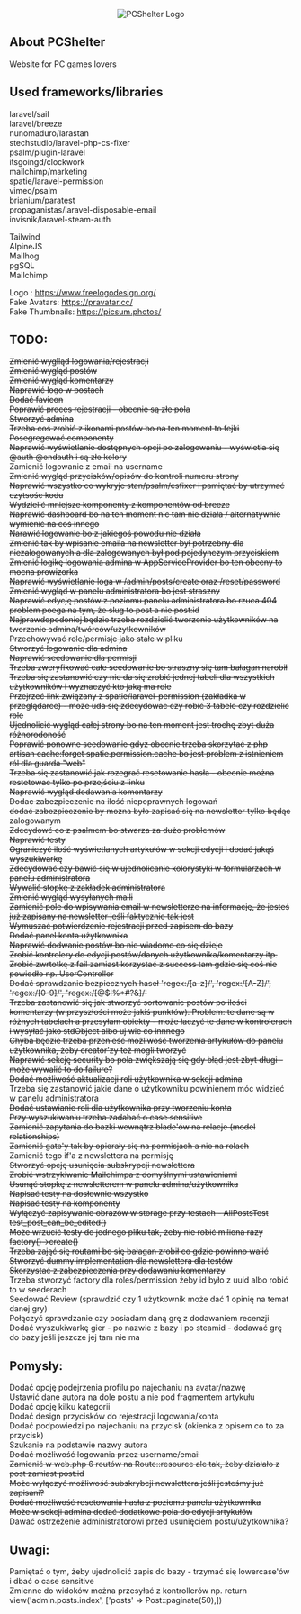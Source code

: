 <p align="center"><img src="public/storage/public/logo.png" alt="PCShelter Logo"></p>

## About PCShelter

Website for PC games lovers

## Used frameworks/libraries

laravel/sail </br>
laravel/breeze </br>
nunomaduro/larastan </br>
stechstudio/laravel-php-cs-fixer </br>
psalm/plugin-laravel </br>
itsgoingd/clockwork </br>
mailchimp/marketing </br>
spatie/laravel-permission </br>
vimeo/psalm </br>
brianium/paratest </br>
propaganistas/laravel-disposable-email </br>
invisnik/laravel-steam-auth </br>

Tailwind </br>
AlpineJS </br>
Mailhog </br>
pgSQL </br>
Mailchimp </br>

Logo : https://www.freelogodesign.org/ </br>
Fake Avatars: https://pravatar.cc/ </br>
Fake Thumbnails: https://picsum.photos/

## TODO:

<s>Zmienić wyglląd logowania/rejestracji</s> </br>
<s>Zmienić wygląd postów</s> </br>
<s>Zmienić wygląd komentarzy</s> </br>
<s>Naprawić logo w postach</s> </br>
<s>Dodać favicon</s> </br>
<s>Poprawić proces rejestracji - obecnie są złe pola</s> </br>
<s>Stworzyć admina</s> </br>
<s>Trzeba coś zrobić z ikonami postów bo na ten moment to fejki</s> </br>
<s>Posegregować componenty</s> </br>
<s>Naprawić wyświetlanie dostępnych opcji po zalogowaniu - wyświetla się @auth @endauth i są złe kolory</s> </br>
<s>Zamienić logowanie z email na username</s> </br>
<s>Zmienić wygląd przycisków/opisów do kontroli numeru strony</s> </br>
<s>Naprawić wszystko co wykryje stan/psalm/csfixer i pamiętać by utrzymać czytsośc kodu</s> </br>
<s>Wydzielić mniejsze komponenty z komponentów od breeze</s> </br>
<s>Naprawić dashboard bo na ten moment nic tam nie działa / alternatywnie wymienić na coś innego</s> </br>
<s>Narawić logowanie bo z jakiegoś powodu nie działa</s> </br>
<s>Zmienić tak by wpisanie emaila na newsletter był potrzebny dla niezalogowanych a dla zalogowanych był pod pojedynczym przyciskiem</s> </br>
<s>Zmienić logikę logowania admina w AppServiceProvider bo ten obecny to mocna prowizorka</s> </br>
<s>Naprawić wyświetlanie loga w /admin/posts/create oraz /reset/password</s> </br>
<s>Zmienić wygląd w panelu administratora bo jest straszny</s> </br>
<s>Naprawić edycję postów z poziomu panelu administratora bo rzuca 404 problem poega na tym, że slug to post a nie post:id</s> </br>
<s>Najprawdopodoniej będzie trzeba rozdzielić tworzenie użytkowników na tworzenie admina/twórców/użytkowników</s> </br>
<s>Przechowywać role/permisje jako stałe w pliku</s> </br>
<s>Stworzyć logowanie dla admina</s> </br>
<s>Naprawić seedowanie dla permisji</s> </br>
<s>Trzeba zweryfikować całe seedowanie bo straszny się tam bałagan narobił</s> </br>
<s>Trzeba się zastanowić czy nie da się zrobić jednej tabeli dla wszystkich użytkowników i wyznaczyć kto jaką ma role</s> </br>
<s>Przejrzeć link związany z spatie/laravel-permission (zakładka w przeglądarce) - może uda się zdecydowac czy robić 3 tabele czy rozdzielić role</s> </br>
<s>Ujednolicić wygląd całej strony bo na ten moment jest trochę zbyt duża różnorodoność</s> </br>
<s>Poprawić ponowne seedowanie gdyż obecnie trzeba skorzytać z  php artisan cache:forget spatie.permission.cache bo jest problem z istnieniem ról dla guarda "web"</s> </br>
<s>Trzeba się zastanowić jak rozegrać resetowanie hasła - obecnie można restetowac tylko po przejściu z linku</s> </br>
<s>Naprawić wygląd dodawania komentarzy</s> </br>
<s>Dodac zabezpieczenie na ilość niepoprawnych logowań</s> </br>
<s>dodać zabezpieczenie by można było zapisać się na newsletter tylko będąc zalogowanym</s> </br>
<s>Zdecydowć co z psalmem bo stwarza za dużo problemów</s> </br>
<s>Naprawić testy</s> </br>
<s>Ograniczyć ilość wyświetlanych artykułów w sekcji edycji i dodać jakąś wyszukiwarkę</s> </br>
<s>Zdecydować czy bawić się w ujednolicanie kolorystyki w formularzach w panelu administratora</s> </br>
<s>Wywalić stopkę z zakładek administratora</s> </br>
<s>Zmienić wygląd wysyłanych maili</s> </br>
<s>Zamienić pole do wpisywania email w newsletterze na informację, że jesteś już zapisany na newsletter jeśli faktycznie tak jest</s> </br>
<s>Wymuszać potwierdzenie rejestracji przed zapisem do bazy</s> </br>
<s>Dodać panel konta użytkownika</s> </br>
<s>Naprawić dodwanie postów bo nie wiadomo co się dzieje</s> </br>
<s>Zrobić kontrolery do edycji postów/danych użytkownika/komentarzy itp.</s> </br>
<s>Zrobić zwrtotkę z fail zamiast korzystać z success tam gdzie się coś nie powiodło np. UserController</s> </br>
<s>Dodać sprawdzanie bezpiecznych haseł 'regex:/[a-z]/', 'regex:/[A-Z]/', 'regex:/[0-9]/', 'regex:/[@$!%*#?&]/'</s> </br>
<s>Trzeba zastanowić się jak stworzyć sortowanie postów po ilości komentarzy (w przyszłości może jakiś punktów). Problem: te dane są w różnych tabelach a przesyłam obiekty - może łaczyć te dane w kontrolerach i wysyłać jako stdObject albo uj wie co innnego</s> </br>
<s>Chyba będzie trzeba przenieść możliwość tworzenia artykułów do panelu użytkownika, żeby creator'zy też mogli tworzyć</s> </br>
<s>Naprawić sekcję security bo pola zwiększają się gdy błąd jest zbyt długi - może wywalić to do failure?</s> </br>
<s>Dodać możliwość aktualizacji roli użytkownika w sekcji admina</s> </br>
Trzeba się zastanowić jakie dane o użytkowniku powinienem móc widzieć w panelu administratora </br>
<s>Dodać ustawianie roli dla użytkownika przy tworzeniu konta</s> </br>
<s>Przy wyszukiwaniu trzeba zadabać o case sensitive</s> </br>
<s>Zamienić zapytania do bazki wewnątrz blade'ów na relacje (model relationships)</s> </br>
<s>Zamienić gate'y tak by opierały się na permisjach a nie na rolach</s> </br>
<s>Zamienić tego if'a z newslettera na permisję</s> </br>
<s>Stworzyć opcję usunięcia subskrypcji newslettera</s> </br>
<s>Zrobić wstrzykiwanie Mailchimpa z domyślnymi ustawieniami</s> </br>
<s>Usunąć stopkę z newsletterem w panelu admina/użytkownika</s> </br>
<s>Napisać testy na dosłownie wszystko</s> </br>
<s>Napisać testy na komponenty</s> </br>
<s>Wyłączyć zapisywanie obrazów w storage przy testach - AllPostsTest test_post_can_be_edited()</s> </br>
<s>Może wrzucić testy do jednego pliku tak, żeby nie robić miliona razy factory()->create()</s> </br>
<s>Trzeba zająć się routami bo się bałagan zrobił co gdzie powinno walić</s> </br>
<s>Stworzyć dummy implementation dla newslettera dla testów</s> </br>
<s>Skorzystać z zabezpieczenia przy dodawaniu komentarzy</s> </br>
</s>Trzeba stworzyć factory dla roles/permission żeby id było z uuid albo robić to w seederach</s> </br>
</s>Seedować Review (sprawdzić czy 1 użytkownik może dać 1 opinię na temat danej gry)</s> </br>
Połączyć sprawdzanie czy posiadam daną grę z dodawaniem recenzji </br>
Dodać wyszukiwarkę gier - po nazwie z bazy i po steamid - dodawać grę do bazy jeśli jeszcze jej tam nie ma </br>

## Pomysły: </br>

Dodać opcję podejrzenia profilu po najechaniu na avatar/nazwę </br>
Ustawić dane autora na dole postu a nie pod fragmentem artykułu </br>
Dodać opcję kilku kategorii </br>
Dodać design przycisków do rejestracji logowania/konta </br>
Dodać podpowiedzi po najechaniu na przycisk (okienka z opisem co to za przycisk) </br>
Szukanie na podstawie nazwy autora </br>
<s>Dodać możliwość logowania przez username/email</s> </br>
<s>Zamienić w web.php 6 routów na Route::resource ale tak, żeby działało z post zamiast post:id</s> </br>
<s>Może wyłączyć możliwość subskrybcji newslettera jeśli jesteśmy już zapisani?</s> </br>
<s>Dodać możliwość resetowania hasła z poziomu panelu użytkownika</s> </br>
<s>Może w sekcji admina dodać dodatkowe pola do edycji artykułów</s> </br>
Dawać ostrzeżenie administratorowi przed usunięciem postu/użytkownika? </br>

## Uwagi: </br>
Pamiętać o tym, żeby ujednolicić zapis do bazy - trzymać się lowercase'ów i dbać o case sensitive </br>
Zmienne do widoków można przesyłać z kontrollerów np. return view('admin.posts.index', ['posts' => Post::paginate(50),]) </br>
